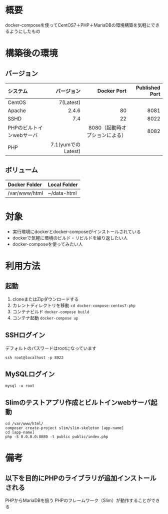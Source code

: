 # 概要
docker-composeを使ってCentOS7＋PHP＋MariaDBの環境構築を気軽にできるようにしたもの

# 構築後の環境

## バージョン

| システム | バージョン | Docker Port | Published Port |
|:-----|----:|----:|----:|
|CentOS|7(Latest)|||
|Apache|2.4.6|80|8081|
|SSHD|7.4|22|8022|
|PHPのビルトインwebサーバ||8080（起動時オプションによる）|8082|
|PHP|7.1(yumでのLatest)|||

## ボリューム

|Docker Folder|Local Folder|
|:-----|:-----|
|/var/www/html|~/data-html|


# 対象
* 実行環境にdockerとdocker-composeがインストールされている
* dockerで気軽に環境のビルド・リビルドを繰り返したい人
* docker-composeを使ってみたい人


# 利用方法
## 起動
1. cloneまたはZipダウンロードする
2. カレントディレクトリを移動
`cd docker-compose-centos7-php`
3. コンテナビルド
`docker-compose build`
4. コンテナ起動
`docker-compose up`

## SSHログイン
デフォルトのパスワードはrootになっています

```
ssh root@localhost -p 8022
```

## MySQLログイン

```
mysql -u root
```

## Slimのテストアプリ作成とビルトインwebサーバ起動

```
cd /var/www/html/
composer create-project slim/slim-skeleton [app-name]
cd [app-name]
php -S 0.0.0.0:8080 -t public public/index.php
```

# 備考
## 以下を目的にPHPのライブラリが追加インストールされる
PHPからMariaDBを扱う
PHPのフレームワーク（Slim）が動作することができる


